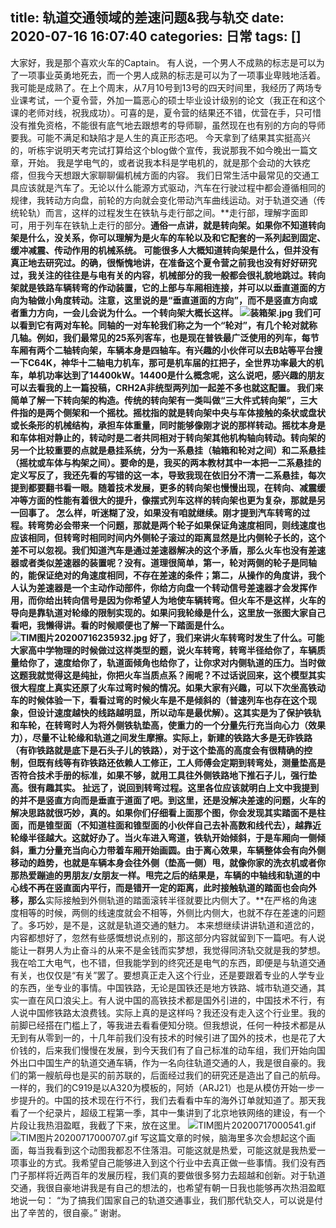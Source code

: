 title: 轨道交通领域的差速问题&amp;我与轨交
date: 2020-07-16 16:07:40
categories: 日常
tags: []
---
大家好，我是那个喜欢火车的Captain。
有人说，一个男人不成熟的标志是可以为了一项事业英勇地死去，而一个男人成熟的标志是可以为了一项事业卑贱地活着。我可能是成熟了。在上个周末，从7月10号到13号的四天时间里，我经历了两场专业课考试，一个夏令营，外加一篇恶心的硕士毕业设计级别的论文（我正在和这个课的老师对线，祝我成功）。可喜的是，夏令营的结果还不错，优营在手，只可惜没有推免资格，不能很有底气地去跟想考的导师聊，虽然现在也有别的方向的导师要我。可能不满足和缺陷才是人生的真正形态吧。
今天拿到了结果其实挺高兴的，听栋宇说明天考完试打算给这个blog做个宣传，我说那我不如今晚出一篇文章，开始。
我是学电气的，或者说我本科是学电机的，就是那个会动的大铁疙瘩，但我今天想跟大家聊聊偏机械方面的内容。
我们日常生活中最常见的交通工具应该就是汽车了。无论以什么能源方式驱动，汽车在行驶过程中都会遵循相同的规律，我转动方向盘，前轮的方向就会变化带动汽车曲线运动。对于轨道交通（传统轮轨）而言，这样的过程发生在铁轨与走行部之间。**走行部，理解字面即可，用于列车在铁轨上走行的部分。**通俗一点讲，就是转向架。如果你不知道转向架是什么，没关系，你可以理解为是火车的车轮以及和它配套的一系列起到固定、缓冲减震、传动作用的机械系统。
可能很多人大概知道转向架是什么，但并没有真正地去研究过。的确，很惭愧地讲，在准备这个夏令营之前我也没有好好研究过，我关注的往往是与电有关的内容，机械部分的我一般都会很礼貌地跳过。转向架就是铁路车辆转弯的作动装置，它的上部与车厢相连接，并可以以垂直道面的方向为轴做小角度转动。**注意，这里说的是“垂直道面的方向”，而不是竖直方向或者重力方向，**一会儿会说为什么。一个转向架大概长这样。
![装箱架.jpg][1]
我们可以看到它有两对车轮。同轴的一对车轮我们称之为一个“轮对”，有几个轮对就称几轴。例如，我们最常见的25系列客车，也是现在普铁最广泛使用的列车，每节车厢有两个二轴转向架，车辆本身是四轴车。有兴趣的小伙伴可以去B站等平台搜一下C64K，神华十二轴电力机车，那可是机车届的扛把子，全世界功率最大的机车，单机功率达到了14400kW。14400是什么概念呢，这么说吧，感兴趣的朋友可以去看我的上一篇投稿，CRH2A非统型两列加一起差不多也就这配置。
我们来简单了解一下转向架的构造。传统的转向架有一类叫做“三大件式转向架”，三大件指的是两个侧架和一个摇枕。摇枕指的就是转向架中央与车体接触的条状或盘状或长条形的机械结构，承担车体重量，同时能够像刚才说的那样转动。摇枕本身是和车体相对静止的，转动时是二者共同相对于转向架其他机构轴向转动。转向架的另一个比较重要的点就是悬挂系统，分为一系悬挂（轴箱和轮对之间）和二系悬挂（摇枕或车体与构架之间）。要命的是，我买的两本教材其中一本把一二系悬挂的定义写反了，我还先看的写错的这一本，导致我现在依旧分不清一二系悬挂，每次提到都要翻书看一眼。随着技术发展，更多的转向架也慢慢出现，在转向、减震缓冲等方面的性能有着很大的提升，像摆式列车这样的转向架也更为复杂，那就是另一回事了。
怎么样，听迷糊了没，如果没有咱就继续。刚才提到汽车转弯的过程。转弯势必会带来一个问题，那就是两个轮子如果保证角速度相同，则线速度也应该相同，但转弯时相同时间内外侧轮子滚过的距离显然是比内侧轮子长的，这个差不可以忽视。我们知道汽车是通过差速器解决的这个矛盾，那么火车也没有差速器或者类似差速器的装置呢？没有。道理很简单，第一，轮对两侧的轮子是同轴的，能保证绝对的角速度相同，不存在差速的条件；第二，从操作的角度讲，我个人认为差速器是一个主动作动部件，你给方向盘一个转动信号差速器才会发挥作用，而你给出转向信号是因为你希望人为地使车辆转弯。但火车不是这样，火车的导向是靠轨道对轮缘的限制实现的。如果问我轮缘是什么，这里放一张图大家自己看吧，我懒得讲。看的时候顺便也了解一下踏面是什么。
![TIM图片20200716235932.jpg][2]
好了，我们来讲火车转弯时发生了什么。可能大家高中学物理的时候做过这样类型的题，说火车转弯，转弯半径给你了，车辆质量给你了，速度给你了，轨道面倾角也给你了，让你求对内侧轨道的压力。当时做这题我就觉得这是纯扯，你把火车当质点系？闹呢？不过话说回来，这个模型其实很大程度上真实还原了火车过弯时候的情况。如果大家有兴趣，可以下次坐高铁动车的时候体验一下，看看过弯的时候火车是不是倾斜的（普速列车也存在这个现象，但设计速度越快的线路越明显，所以动车是最优解）。这其实是为了保护铁轨和车轮，在转弯时人为将外侧铁轨垫高，使重力的一个分量先行充当向心力（效果力），尽量不让轮缘和轨道之间发生摩擦。实际上，新建的铁路大多是无砟铁路（有砟铁路就是底下是石头子儿的铁路），对于这个垫高的高度会有很精确的控制，但既有线等有砟铁路还依赖人工修正，工人师傅会定期到转弯处，测量垫高是否符合技术手册的标准，如果不够，就用工具往外侧铁路地下推石子儿，强行垫高。很有趣其实。
扯远了，说回到转弯过程。这里各位应该就明白上文中我提到的并不是竖直方向而是垂直于道面了吧。到这里，还是没解决差速的问题，火车的解决思路就很巧妙，真的。如果你们仔细看上面那个图，你会发现其实踏面不是柱面，而是**锥型面**（不知道柱面和锥型面的小伙伴自己去补高数和线代去），越靠近轮缘半径越大。这就好办了。当火车进入弯道，铁轨开始倾斜，于是车厢向一侧倾斜，重力分量充当向心力带着车厢开始画圆。由于离心效果，车辆整体会有向外侧移动的趋势，也就是车辆本身会往外侧（垫高一侧）甩，就像你家的洗衣机或者你那热爱蹦迪的男朋友/女朋友一样。甩完之后的结果是，车辆的中轴线和轨道的中心线不再在竖直面内平行，而是错开一定的距离，此时接触轨道的踏面也会向外移，那么**实际接触到外侧轨道的踏面滚转半径就要比内侧大了。**在严格的角速度相等的时候，两侧的线速度就会不相等，外侧比内侧大，也就不存在差速的问题了。多巧妙，是不是，这就是轨道交通的魅力。
本来想继续讲讲轨道和道岔的，内容都想好了，忽然有些感慨想说点别的，那这部分内容就留到下一篇吧。有人说能让一群男人为止奋斗的从来不是金钱而实梦想，我觉得同济轨交就是我的梦想。我在哈工大电气，也不错，但我能学到的终究还是电气的东西，即便是与轨道交通有关，也仅仅是“有关”罢了。要想真正走入这个行业，还是要跟着专业的人学专业的东西，坐专业的事情。中国铁路，无论是国铁还是地方铁路、城市轨道交通，其实一直在风口浪尖上。有人说中国的高铁技术都是国外引进的，中国技术不行，有人说中国修铁路太浪费钱。实际上真的是这样吗？我还没有走入这个行业里。我的前脚已经搭在门槛上了，等我进去看看便知分晓。但我想说，任何一种技术都是从无到有从零到一的，十几年前我们没有技术的时候引进了国外的技术，也是花了大价钱的，后来我们慢慢在发展，到今天我们有了自己标准的动车组，我们开始向国外出口中国生产的轨道交通车辆，作为一名向往轨道交通的人，我是很自豪的。我们的第一艘航母也是买的前苏联的，后面经过我们的研究还是造出了自己的航母。一样的，我们的C919是以A320为模板的，阿娇（ARJ21）也是从模仿开始一步一步提升的。中国的技术现在行不行，我们去看看中车的海外订单就知道了。那天我看了一个纪录片，超级工程第一季，其中一集讲到了北京地铁网络的建设，有一个片段让我热泪盈眶，我截了下来，放在这里。
![TIM图片20200717000541.gif][3]
![TIM图片20200717000707.gif][4]
写这篇文章的时候，脑海里多次会想起这个画面，每当我看到这个动图我都忍不住落泪。可能这就是热爱，可能这就是我热爱一项事业的方式。我希望自己能够进入到这个行业中去真正做一些事情。我们没有西门子那样将近两百年的发展历程，我们真的要做很多努力去超越和创新。对于轨道交通，我很自豪地讲我是有自己的想法的，也希望有朝一日我也能够再次热泪盈眶地说一句：
“为了搞我们国家自己的轨道交通事业，我们那代轨交人，可以说是付出了辛苦的，很自豪。” 
谢谢。


  [1]: /old_images/2020/07/623017393.jpg
  [2]: /old_images/2020/07/2822560807.jpg
  [3]: /old_images/2020/07/1405371260.gif
  [4]: /old_images/2020/07/3520035333.gif
